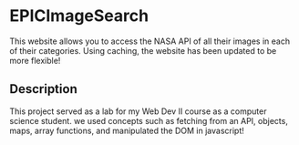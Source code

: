 # EPICImageSearch
This website allows you to access the NASA API of all their images in each of their categories. Using caching, the website has been updated to be more flexible!
## Description
This project served as a lab for my Web Dev II course as a computer science student. we used concepts such as fetching from an API, objects, maps, array functions, and manipulated the DOM in javascript!
